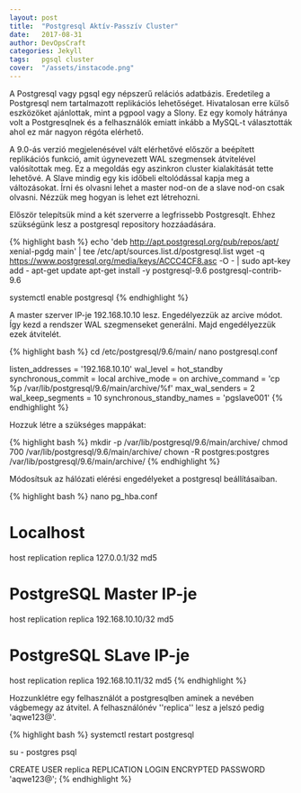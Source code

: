 ```yaml
---
layout: post
title:  "Postgresql Aktív-Passzív Cluster"
date:   2017-08-31
author: DevOpsCraft
categories: Jekyll
tags:	pgsql cluster
cover:  "/assets/instacode.png"
---
```


A Postgresql vagy pgsql egy népszerű relációs adatbázis. Eredetileg a Postgresql nem tartalmazott replikációs lehetőséget. Hivatalosan erre külső eszközöket ajánlottak, mint a pgpool vagy a Slony. Ez egy komoly hátránya volt a Postgresqlnek és a felhasználók emiatt inkább a MySQL-t választották ahol ez már nagyon régóta elérhető.

A 9.0-ás verzió megjelenésével vált elérhetővé először a beépített replikációs funkció, amit úgynevezett WAL szegmensek átvitelével valósítottak meg. Ez a megoldás egy aszinkron cluster kialakítását tette lehetővé. A Slave mindig egy kis időbeli eltolódással kapja meg a változásokat. Írni és olvasni lehet a master nod-on de a slave nod-on csak olvasni. Nézzük meg hogyan is lehet ezt létrehozni.

Először telepítsük mind a két szerverre a legfrissebb Postgresqlt. Ehhez szükségünk lesz a postgresql repository hozzáadására.

{% highlight bash %}
echo 'deb http://apt.postgresql.org/pub/repos/apt/ xenial-pgdg main' | tee /etc/apt/sources.list.d/postgresql.list
wget -q https://www.postgresql.org/media/keys/ACCC4CF8.asc -O - | sudo apt-key add -
apt-get update
apt-get install -y postgresql-9.6 postgresql-contrib-9.6

systemctl enable postgresql
{% endhighlight %}

A master szerver IP-je 192.168.10.10 lesz. Engedélyezzük az arcive módot. Így kezd a rendszer WAL szegmenseket generálni. Majd engedélyezzük ezek átvitelét.

{% highlight bash %}
cd /etc/postgresql/9.6/main/
nano postgresql.conf

listen_addresses = '192.168.10.10'
wal_level = hot_standby
synchronous_commit = local
archive_mode = on
archive_command = 'cp %p /var/lib/postgresql/9.6/main/archive/%f'
max_wal_senders = 2
wal_keep_segments = 10
synchronous_standby_names = 'pgslave001'
{% endhighlight %}

Hozzuk létre a szükséges mappákat:

{% highlight bash %}
mkdir -p /var/lib/postgresql/9.6/main/archive/
chmod 700 /var/lib/postgresql/9.6/main/archive/
chown -R postgres:postgres /var/lib/postgresql/9.6/main/archive/
{% endhighlight %}

Módosítsuk az hálózati elérési engedélyeket a postgresql beállításaiban.

{% highlight bash %}
nano pg_hba.conf

# Localhost
host    replication     replica          127.0.0.1/32            md5

# PostgreSQL Master IP-je
host    replication     replica          192.168.10.10/32            md5

# PostgreSQL SLave IP-je
host    replication     replica          192.168.10.11/32            md5
{% endhighlight %}

Hozzunklétre egy felhasználót a postgresqlben aminek a nevében vágbemegy az átvitel. A felhasználónév ''replica'' lesz a jelszó pedig 'aqwe123@'.

{% highlight bash %}
systemctl restart postgresql

su - postgres
psql

CREATE USER replica REPLICATION LOGIN ENCRYPTED PASSWORD 'aqwe123@';
{% endhighlight %}
